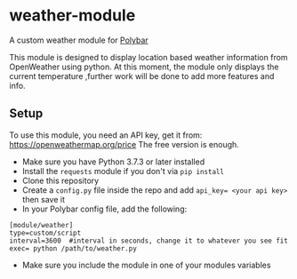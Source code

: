 # weather-module
A custom weather module for [Polybar](https://polybar.github.io/)

This module is designed to display location based weather information from OpenWeather using python.
At this moment, the module only displays the current temperature ,further work will be done to add more features and info.

## Setup
To use this module, you need an API key, get it from: https://openweathermap.org/price The free version is enough.
- Make sure you have Python 3.7.3 or later installed
- Install the ```requests``` module if you don't via ```pip install```
- Clone this repository
- Create a ```config.py``` file inside the repo and add ```api_key= <your api key>``` then save it
- In your Polybar config file, add the following:  

``` 
[module/weather]
type=custom/script
interval=3600  #interval in seconds, change it to whatever you see fit
exec= python /path/to/weather.py
```
- Make sure you include the module in one of your modules variables 
